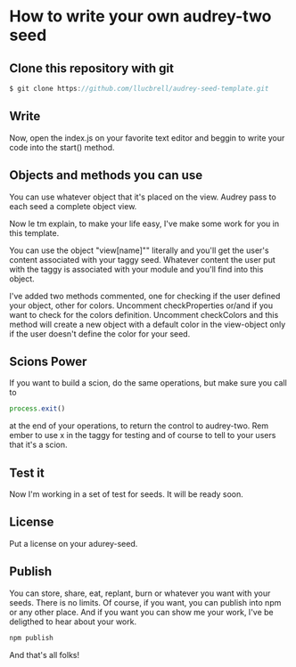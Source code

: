 # How to write your own audrey-two seed

## Clone this repository with git

```js
$ git clone https://github.com/llucbrell/audrey-seed-template.git
```
## Write

Now, open the index.js on your favorite text editor and beggin to write your code into the start() method.

## Objects and methods you can use

You can use whatever object that it's placed on the view. Audrey pass to each seed a complete object view. 

Now le tm explain, to make your life easy, I've make some work for you in this template.

You can use the object "view[name]"" literally and you'll get the user's content associated with your taggy seed. Whatever content the user put with the taggy is associated with your module and you'll find into this object.

I've added two methods commented, one for checking if the user defined your object, other for colors. Uncomment checkProperties or/and if you want to check for the colors definition. Uncomment checkColors and this method will create a new object with a default color in the view-object only if the user doesn't define the color for your seed. 

## Scions Power

If you want to build a scion, do the same operations, but make sure you call to 
```js
process.exit()
```
at the end of your operations, to return the control to audrey-two. Rem ember to use x in the taggy for testing and of course to tell to your users that it's a scion.

## Test it

Now I'm working in a set of test for seeds. It will be ready soon.

## License

Put a license on your adurey-seed.

## Publish

You can store, share, eat, replant, burn or whatever you want with your seeds. There is no limits. Of course, if you want, you can publish into npm or any other place. And if you want you can show me your work, I've be deligthed to hear about your work.

```js
npm publish
```

And that's all folks!
